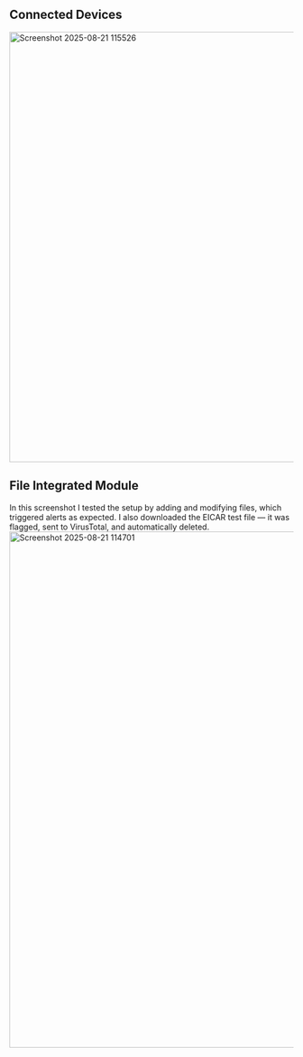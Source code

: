 
## Connected Devices 
<img width="1900" height="762" alt="Screenshot 2025-08-21 115526" src="https://github.com/user-attachments/assets/7e34d9bb-7655-459e-ba54-3a6ae4e7ca0b" />

## File Integrated Module
In this screenshot I tested the setup by adding and modifying files, which triggered alerts as expected. I also downloaded the EICAR test file — it was flagged, sent to VirusTotal, and automatically deleted.
<img width="1881" height="914" alt="Screenshot 2025-08-21 114701" src="https://github.com/user-attachments/assets/6e6e58a8-68f7-48ca-b284-809ae84c0e09" />
